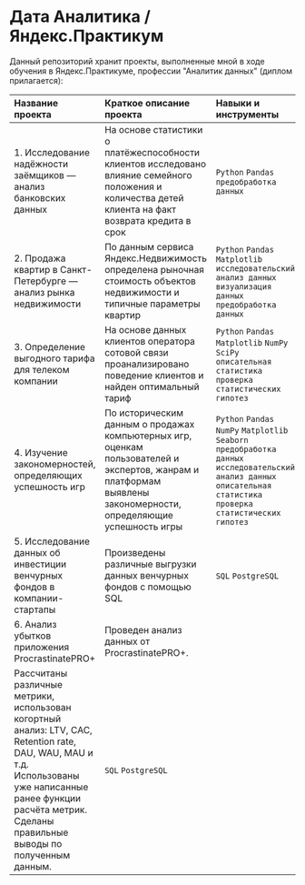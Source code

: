 #  Дата Аналитика / Яндекс.Практикум 
Данный репозиторий хранит проекты, выполненные мной в ходе обучения в Яндекс.Практикуме, профессии "Аналитик данных" (диплом прилагается): 

| Название проекта      | Краткое описание проекта               | Навыки и инструменты     |
| :-------------------- | :---------------------|:---------------------------|
| 1. Исследование надёжности заёмщиков — анализ банковских данных | На основе статистики о платёжеспособности клиентов исследовано влияние семейного положения и количества детей клиента на факт возврата кредита в срок | `Python` `Pandas` `предобработка данных` |
| 2. Продажа квартир в Санкт-Петербурге — анализ рынка недвижимости | По данным сервиса Яндекс.Недвижимость определена рыночная стоимость объектов недвижимости и типичные параметры квартир | `Python` `Pandas` `Matplotlib` `исследовательский анализ данных` `визуализация данных` `предобработка данных` |
| 3. Определение выгодного тарифа для телеком компании | На основе данных клиентов оператора сотовой связи проанализировано поведение клиентов и найден оптимальный тариф | `Python` `Pandas` `Matplotlib` `NumPy` `SciPy` `описательная статистика` `проверка статистических гипотез` |
| 4. Изучение закономерностей, определяющих успешность игр | По историческим данным о продажах компьютерных игр, оценкам пользователей и экспертов, жанрам и платформам выявлены закономерности, определяющие успешность игры  | `Python` `Pandas` `NumPy` `Matplotlib` `Seaborn` `предобработка данных` `исследовательский анализ данных` `описательная статистика` `проверка статистических гипотез` |
| 5. Исследование данных об инвестиции венчурных фондов в компании-стартапы | Произведены различные выгрузки данных венчурных фондов с помощью SQL  | `SQL` `PostgreSQL` |
| 6. Анализ убытков приложения ProcrastinatePRO+ | Проведен анализ данных от ProcrastinatePRO+.
Рассчитаны различные метрики, использован когортный анализ: LTV, CAC, Retention rate, DAU, WAU, MAU и т.д. Использованы уже написанные ранее функции расчёта метрик. Сделаны правильные выводы по полученным данным.  | `SQL` `PostgreSQL` |
